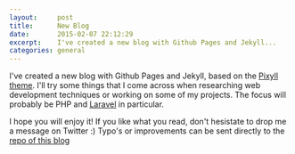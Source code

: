 ```yaml
---
layout:     post
title:      New Blog
date:       2015-02-07 22:12:29
excerpt:    I've created a new blog with Github Pages and Jekyll...
categories: general
---
```


I've created a new blog with Github Pages and Jekyll, based on the [Pixyll theme](https://github.com/johnotander/pixyll).
I'll try some things that I come across when researching web development techniques or working on some of my projects.
The focus will probably be PHP and [Laravel](http://www.laravel.com) in particular.

I hope you will enjoy it! If you like what you read, don't hesistate to drop me a message on Twitter :)
Typo's or improvements can be sent directly to the [repo of this blog](https://github.com/barryvdh/barryvdh.github.io/tree/master/_posts)
